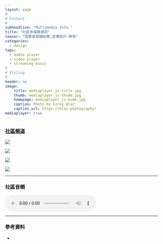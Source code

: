 ```yaml
---
layout: page
#
# Content
#
subheadline: "Multimedia Info."
title: "社區多媒體資訊"
teaser: "管委會直播紀錄,宣傳短片~等等"
categories:
  - design
tags:
  - audio player
  - video player
  - streaming music
#
# Styling
#
header: no
image:
    title: mediaplayer_js-title.jpg
    thumb: mediaplayer_js-thumb.jpg
    homepage: mediaplayer_js-home.jpg
    caption: Photo by Corey Blaz
    caption_url: https://blaz.photography/
mediaplayer: true
---
```


### [社區頻道](https://studio.youtube.com/channel/UCWDGBuGMQvoysG398_kcrhw/videos)

[![](https://markdown-videos-api.jorgenkh.no/youtube/Z7l5DZwq85g)](https://youtu.be/Z7l5DZwq85g)

[![](https://markdown-videos-api.jorgenkh.no/youtube/w3YGEe1UFl8)](https://youtu.be/w3YGEe1UFl8)

[![](https://markdown-videos-api.jorgenkh.no/youtube/eXpABeZpIqU)](https://youtu.be/eXpABeZpIqU)

[![](https://markdown-videos-api.jorgenkh.no/youtube/HVRXFABzPbA)](https://youtu.be/HVRXFABzPbA)

---
### 社區音頻

<audio src="http://archive.org/download/music_from_all_around_the_world/02._music_from_all_around_the_world_-_the_black_atlantic_-_dandelion.mp3" type="audio/mp3" controls="controls"></audio>

----
### 參考資料
* [1]: [http://mediaelementjs.com/](http://mediaelementjs.com/)
